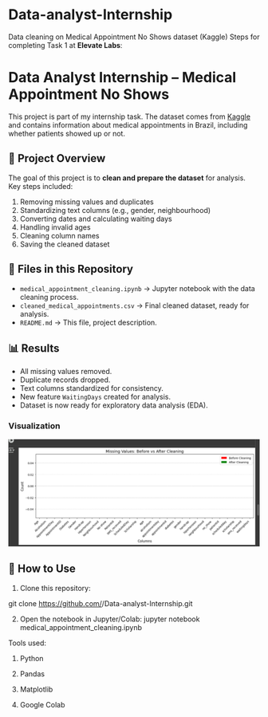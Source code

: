 # Data-analyst-Internship
Data cleaning on Medical Appointment No Shows dataset (Kaggle)
Steps for completing Task 1 at **Elevate Labs**:
# Data Analyst Internship – Medical Appointment No Shows

This project is part of my internship task. The dataset comes from [Kaggle](https://www.kaggle.com/datasets/joniarroba/noshowappointments) and contains information about medical appointments in Brazil, including whether patients showed up or not.

## 📌 Project Overview
The goal of this project is to **clean and prepare the dataset** for analysis.  
Key steps included:
1. Removing missing values and duplicates
2. Standardizing text columns (e.g., gender, neighbourhood)
3. Converting dates and calculating waiting days
4. Handling invalid ages
5. Cleaning column names
6. Saving the cleaned dataset

## 📂 Files in this Repository
- `medical_appointment_cleaning.ipynb` → Jupyter notebook with the data cleaning process.
- `cleaned_medical_appointments.csv` → Final cleaned dataset, ready for analysis.
- `README.md` → This file, project description.

## 📊 Results
- All missing values removed.
- Duplicate records dropped.
- Text columns standardized for consistency.
- New feature `WaitingDays` created for analysis.
- Dataset is now ready for exploratory data analysis (EDA).
### Visualization
![Missing Values Before vs After Cleaning](missing_values.png)

## 🚀 How to Use
1. Clone this repository:
   
  git clone https://github.com/<Anu-253>/Data-analyst-Internship.git 
  
2. Open the notebook in Jupyter/Colab:
  jupyter notebook medical_appointment_cleaning.ipynb

  Tools used:
1. Python

2. Pandas

3. Matplotlib

4. Google Colab

  
